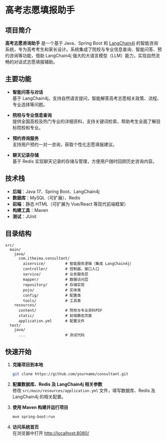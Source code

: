 # 高考志愿填报助手

## 项目简介

**高考志愿咨询助手** 是一个基于 Java、Spring Boot 和 [LangChain4j](https://github.com/langchain4j/langchain4j) 的智能咨询系统，专为高考考生和家长设计。系统集成了院校与专业信息查询、智能问答、预约咨询等功能，借助 LangChain4j 强大的大语言模型（LLM）能力，实现自然流畅的对话式志愿填报辅助。

## 主要功能

- **智能问答与对话**  
  基于 LangChain4j，支持自然语言提问，智能解答高考志愿相关政策、流程、专业选择等问题。

- **院校与专业信息查询**  
  提供全国高校及热门专业的详细资料，支持关键词检索，帮助考生全面了解目标院校和专业。

- **预约咨询服务**  
  支持用户预约一对一咨询，获取个性化志愿填报建议。

- **聊天记录存储**  
  基于 Redis 实现聊天记录的存储与管理，方便用户随时回顾历史咨询内容。

## 技术栈

- **后端**：Java 17、Spring Boot、LangChain4j
- **数据库**：MySQL（可扩展）、Redis
- **前端**：静态 HTML（可扩展为 Vue/React 等现代前端框架）
- **构建工具**：Maven
- **测试**：JUnit

## 目录结构

```
src/
  main/
    java/
      com.itheima.consultant/
        aiservice/         # 智能服务逻辑（集成 LangChain4j）
        controller/        # 控制器，接口入口
        service/           # 业务服务层
        mapper/            # 数据访问层
        repository/        # 存储实现
        pojo/              # 实体类
        config/            # 配置类
        tools/             # 工具类
    resources/
      content/             # 院校与专业资料PDF
      static/              # 前端静态页面
      application.yml      # 配置文件
  test/
    java/
      ...                  # 测试代码
```

## 快速开始

1. **克隆项目到本地**
   ```bash
   git clone https://github.com/yourname/consultant.git
   ```

2. **配置数据库、Redis 及 LangChain4j 相关参数**  
   修改 `src/main/resources/application.yml` 文件，填写数据库、Redis 及 LangChain4j 的相关配置。

3. **使用 Maven 构建并运行项目**
   ```bash
   mvn spring-boot:run
   ```

4. **访问系统首页**  
   在浏览器中打开 [http://localhost:8080/](http://localhost:8080/)
